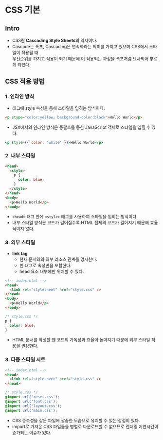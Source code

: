 # CSS 기본

## Intro

- CSS란 **Cascading Style Sheets**의 약자이다.
- Cascade는 폭포, Cascading은 연속화라는 의미를 가지고 있으며 CSS에서 스타일이 적용될 때<br/>
  우선순위를 가지고 적용이 되기 때문에 이 적용되는 과정을 폭포처럼 묘사되어 부르게 되었다.

## CSS 적용 방법

### 1. 인라인 방식

- 태그에 style 속성을 통해 스타일을 입히는 방식이다.

```html
<p stype="color:yellow; background-color:black">Hello World</p>
```

- JSX에서의 인라인 방식은 중괄호를 통한 JavaScript 객체로 스타일을 입힐 수 있다.

```jsx
<p style={{ color: 'white' }}>Hello World</p>
```

### 2. 내부 스타일

```html
<head>
  <style>
    p {
      color: blue;
    }
  </style>
</head>
<body>
  <p>Hello World</p>
</body>
```

- `<head>` 태그 안에 `<style>` 태그를 사용하여 스타일을 입히는 방식이다.
- 내부 스타일 방식은 코드가 길어질수록 HTML 전체의 코드가 길어지기 때문에 효율적이지 않다.

### 3. 외부 스타일

- **link tag**
  - 현재 문서와의 외부 리소스 관계를 명시한다.
  - 빈 태그로 속성만을 포함한다.
  - head 요소 내부에만 위치할 수 있다.

```html
<!-- index.html -->
<head>
  <link rel="stylesheet" href="style.css" />
</head>
<body>
  <p>Hello World</p>
</body>
```

```css
/* style.css */
p {
  color: blue;
}
```

- HTML 문서를 작성할 땐 코드의 가독성과 효율이 높아지기 때문에 외부 스타일 적용을 권장한다.

### 3. 다중 스타일 시트

```html
<!-- index.html -->
<head>
  <link rel="stylesheet" href="style.css" />
</head>
```

```css
/* style.css */
@import url('reset.css');
@import url('font.css');
@import url('layout.css');
@import url('main.css');
```

- CSS 종속성을 같은 파일에 깔끔한 모습으로 유지할 수 있는 장점이 있다.
- import로 가져온 CSS 파일들을 병렬로 다운로드할 수 없으므로 렌더링 지연시간이 증가되는 이슈가 있다.
